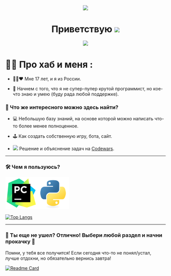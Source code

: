 <div id="header" align="center">
  <img src="https://media.giphy.com/media/v1.Y2lkPTc5MGI3NjExdWtseGpidXJpcDh6b2ZpYjUxcjV3MXJwaTljdDAxM2cyMGU0Z3Q4eCZlcD12MV9pbnRlcm5hbF9naWZfYnlfaWQmY3Q9Zw/5s7v0nLHerJE5gLfO7/giphy.gif" width="85"/>
  <h1>
    Приветствую
    <img src="https://media.giphy.com/media/hvRJCLFzcasrR4ia7z/giphy.gif" width="25px"/>
  </h1>
</div>

<div align="center">
  <img src="https://ucare.timepad.ru/40b5ef4c-de58-4f0d-a288-c56e2ff70400/poster_event_865512.jpg" width="700"/>
</div>


# :woman_technologist: Про хаб и меня :

- :white_heart::blue_heart::heart: Мне 17 лет, и я из России.

- :robot: Начнем с того, что я не супер-пупер крутой программист, но кое-что знаю и умею (буду рада любой поддержке).
  

### :monocle_face: Что же интересного можно здесь найти?

- :computer: Небольшую базу знаний, на основе которой можно написать что-то более менее полноценное.

- :joystick: Как создать собственную игру, бота, сайт.

- <img src="https://gitlab.com/uploads/-/system/project/avatar/34745097/codewars.png" width="17"/> Решение и объяснение задач на <a href="https://www.codewars.com/">Codewars</a>.

---

### :hammer_and_wrench: Чем я пользуюсь?
<img src="https://raw.githubusercontent.com/devicons/devicon/6910f0503efdd315c8f9b858234310c06e04d9c0/icons/pycharm/pycharm-original.svg" width="100"/><img src="https://raw.githubusercontent.com/devicons/devicon/6910f0503efdd315c8f9b858234310c06e04d9c0/icons/python/python-original.svg" width="100"/>

[![Top Langs](https://github-readme-stats.vercel.app/api/top-langs/?username=0va1ski)](https://github.com/0valski/github-readme-stats)

---


### :eyes: Ты еще не ушел? Отлично! Выбери любой раздел и начни прокачку :mechanical_arm: 
Помни, у тебя все получится! Если сегодня что-то не понял/устал, лучше отдохни, но обязательно вернись завтра!

[![Readme Card](https://github-readme-stats.vercel.app/api/pin/?username=0va1ski&repo=Codewars)](https://github.com/0va1ski/github-readme-stats)
